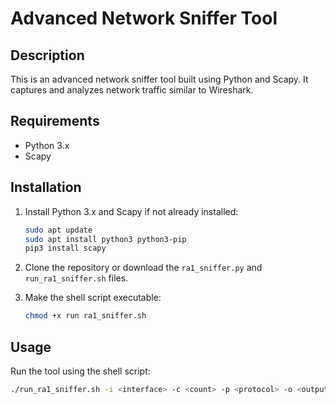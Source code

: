 # Advanced Network Sniffer Tool

## Description

This is an advanced network sniffer tool built using Python and Scapy. It captures and analyzes network traffic similar to Wireshark.

## Requirements

- Python 3.x
- Scapy

## Installation

1. Install Python 3.x and Scapy if not already installed:

    ```bash
    sudo apt update
    sudo apt install python3 python3-pip
    pip3 install scapy
    ```

2. Clone the repository or download the `ra1_sniffer.py` and `run_ra1_sniffer.sh` files.

3. Make the shell script executable:

    ```bash
    chmod +x run ra1_sniffer.sh
    ```

## Usage

Run the tool using the shell script:

```bash
./run_ra1_sniffer.sh -i <interface> -c <count> -p <protocol> -o <output_file> -t <timeout>
